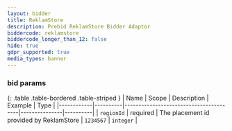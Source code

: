 ```yaml
---
layout: bidder
title: ReklamStore
description: Prebid ReklamStore Bidder Adaptor
biddercode: reklamstore
biddercode_longer_than_12: false
hide: true
gdpr_supported: true
media_types: banner
---
```


### bid params

{: .table .table-bordered .table-striped }
| Name       | Scope    | Description                            | Example       | Type     |
|------------|----------|----------------------------------------|---------------|----------|
| `regionId`      | required | The placement id provided by ReklamStore | `1234567` | `integer` |